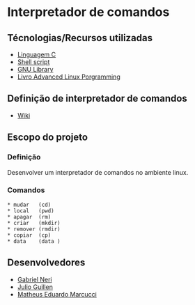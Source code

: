# Interpretador de comandos

## Técnologias/Recursos utilizadas
- [Linguagem C](https://pt.wikipedia.org/wiki/C_(linguagem_de_programa%C3%A7%C3%A3o))
- [Shell script](https://www.devmedia.com.br/introducao-ao-shell-script-no-linux/25778)
- [GNU Library](http://www.gnu.org/software/libc/manual/html_node/index.html)
- [Livro Advanced Linux Porgramming](http://docs.linux.cz/programming/other/ALP/advanced-linux-programming.pdf)

## Definição de interpretador de comandos
- [Wiki](https://pt.wikipedia.org/wiki/Interpretador_de_comandos)

## Escopo do projeto

  ### Definição
  Desenvolver um interpretador de comandos no ambiente linux.
  
  ### Comandos
    * mudar   (cd) 
    * local   (pwd)
    * apagar  (rm)
    * criar   (mkdir)
    * remover (rmdir)
    * copiar  (cp)
    * data    (data )

## Desenvolvedores
 - [Gabriel Neri](https://www.linkedin.com/in/nerigabriel/)
 - [Julio Guillen]()
 - [Matheus Eduardo Marcucci]()

